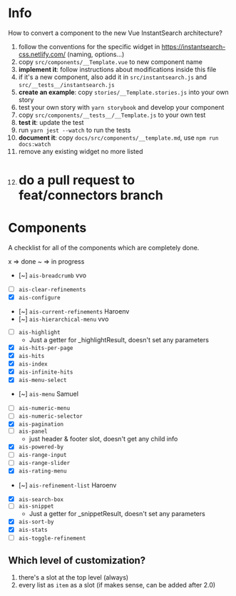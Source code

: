 # Info

How to convert a component to the new Vue InstantSearch architecture?

1.  follow the conventions for the specific widget in https://instantsearch-css.netlify.com/ (naming, options...)
1.  copy `src/components/__Template.vue` to new component name
1.  **implement it**: follow instructions about modifications inside this file
1.  if it's a new component, also add it in `src/instantsearch.js` and `src/__tests__/instantsearch.js`
1.  **create an example**: copy `stories/__Template.stories.js` into your own story
1.  test your own story with `yarn storybook` and develop your component
1.  copy `src/components/__tests__/__Template.js` to your own test
1.  **test it**: update the test
1.  run `yarn jest --watch` to run the tests
1.  **document it**: copy `docs/src/components/__template.md`, use `npm run docs:watch`
1.  remove any existing widget no more listed
1.  # do a pull request to feat/connectors branch

# Components

A checklist for all of the components which are completely done.

x => done
~ => in progress

* [~] `ais-breadcrumb` vvo
* [ ] `ais-clear-refinements`
* [x] `ais-configure`
* [~] `ais-current-refinements` Haroenv
* [~] `ais-hierarchical-menu` vvo
* [ ] `ais-highlight`
  * Just a getter for \_highlightResult, doesn't set any parameters
* [x] `ais-hits-per-page`
* [x] `ais-hits`
* [x] `ais-index`
* [x] `ais-infinite-hits`
* [x] `ais-menu-select`
* [~] `ais-menu` Samuel
* [ ] `ais-numeric-menu`
* [ ] `ais-numeric-selector`
* [x] `ais-pagination`
* [ ] `ais-panel`
  * just header & footer slot, doesn't get any child info
* [x] `ais-powered-by`
* [ ] `ais-range-input`
* [ ] `ais-range-slider`
* [x] `ais-rating-menu`
* [~] `ais-refinement-list` Haroenv
* [x] `ais-search-box`
* [ ] `ais-snippet`
  * Just a getter for \_snippetResult, doesn't set any parameters
* [x] `ais-sort-by`
* [x] `ais-stats`
* [ ] `ais-toggle-refinement`

## Which level of customization?

1.  there's a slot at the top level (always)
2.  every list as `item` as a slot (if makes sense, can be added after 2.0)
